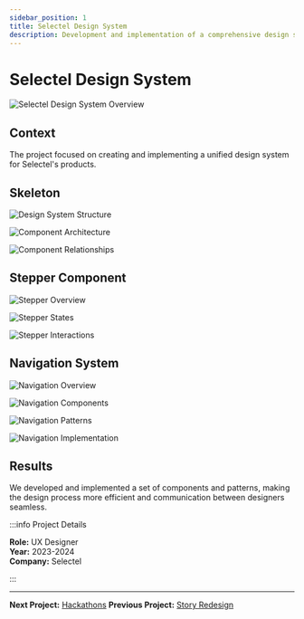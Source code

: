 ```yaml
---
sidebar_position: 1
title: Selectel Design System
description: Development and implementation of a comprehensive design system for Selectel
---
```


# Selectel Design System

![Selectel Design System Overview](/img/design-system/designSystem-1.png)

## Context

The project focused on creating and implementing a unified design system for Selectel's products.

## Skeleton

![Design System Structure](/img/design-system/designSystem-2.png)

![Component Architecture](/img/design-system/designSystem-3.png)

![Component Relationships](/img/design-system/designSystem-4.png)

## Stepper Component

![Stepper Overview](/img/design-system/designSystem-5.png)

![Stepper States](/img/design-system/designSystem-6.png)

![Stepper Interactions](/img/design-system/designSystem-7.png)

## Navigation System

![Navigation Overview](/img/design-system/designSystem-8.png)

![Navigation Components](/img/design-system/designSystem-9.png)

![Navigation Patterns](/img/design-system/designSystem-10.png)

![Navigation Implementation](/img/design-system/designSystem-11.png)

## Results

We developed and implemented a set of components and patterns, making the design process more efficient and communication between designers seamless.

:::info Project Details

**Role:** UX Designer  
**Year:** 2023-2024  
**Company:** Selectel

:::

---

**Next Project:** [Hackathons](/projects/hackathons)
**Previous Project:** [Story Redesign](/projects/story-redesign)